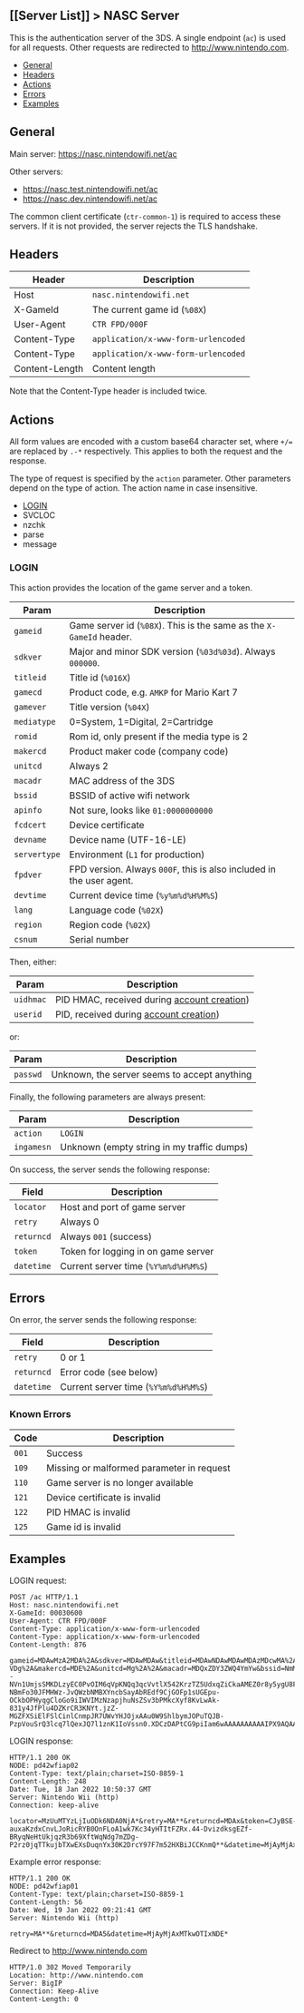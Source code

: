 [[Server List]] > NASC Server
---

This is the authentication server of the 3DS. A single endpoint (`ac`) is used for all requests. Other requests are redirected to http://www.nintendo.com.

* [General](#general)
* [Headers](#headers)
* [Actions](#actions)
* [Errors](#errors)
* [Examples](#examples)

## General

Main server: https://nasc.nintendowifi.net/ac

Other servers:
* https://nasc.test.nintendowifi.net/ac
* https://nasc.dev.nintendowifi.net/ac

The common client certificate (`ctr-common-1`) is required to access these servers. If it is not provided, the server rejects the TLS handshake.

## Headers

| Header | Description |
| --- | --- |
| Host | `nasc.nintendowifi.net` |
| X-GameId | The current game id (`%08X`) |
| User-Agent | `CTR FPD/000F` |
| Content-Type | `application/x-www-form-urlencoded` |
| Content-Type | `application/x-www-form-urlencoded` |
| Content-Length | Content length |

Note that the Content-Type header is included twice.

## Actions
All form values are encoded with a custom base64 character set, where `+/=` are replaced by `.-*` respectively. This applies to both the request and the response.

The type of request is specified by the `action` parameter. Other parameters depend on the type of action. The action name in case insensitive.

* [LOGIN](#login)
* SVCLOC
* nzchk
* parse
* message

### LOGIN
This action provides the location of the game server and a token.

| Param | Description |
| --- | --- |
| `gameid` | Game server id (`%08X`). This is the same as the `X-GameId` header. |
| `sdkver` | Major and minor SDK version (`%03d%03d`). Always `000000`. |
| `titleid` | Title id (`%016X`) |
| `gamecd` | Product code, e.g. `AMKP` for Mario Kart 7 |
| `gamever` | Title version (`%04X`) |
| `mediatype` | 0=System, 1=Digital, 2=Cartridge |
| `romid` | Rom id, only present if the media type is 2 |
| `makercd` | Product maker code (company code) |
| `unitcd` | Always 2 |
| `macadr` | MAC address of the 3DS |
| `bssid` | BSSID of active wifi network |
| `apinfo` | Not sure, looks like `01:0000000000` |
| `fcdcert` | Device certificate |
| `devname` | Device name (UTF-16-LE) |
| `servertype` | Environment (`L1` for production) |
| `fpdver` | FPD version. Always `000F`, this is also included in the user agent. |
| `devtime` | Current device time (`%y%m%d%H%M%S`) |
| `lang` | Language code (`%02X`) |
| `region` | Region code (`%02X`) |
| `csnum` | Serial number |

Then, either:

| Param | Description |
| --- | --- |
| `uidhmac` | PID HMAC, received during [account creation](https://github.com/kinnay/NintendoClients/wiki/Account-Management-Protocol#27-nintendocreateaccount)) |
| `userid` | PID, received during [account creation](https://github.com/kinnay/NintendoClients/wiki/Account-Management-Protocol#27-nintendocreateaccount)) |

or:

| Param | Description |
| --- | --- |
| `passwd` | Unknown, the server seems to accept anything |

Finally, the following parameters are always present:

| Param | Description |
| --- | --- |
| `action` | `LOGIN` |
| `ingamesn` | Unknown (empty string in my traffic dumps) |

On success, the server sends the following response:

| Field | Description |
| --- | --- |
| `locator` | Host and port of game server |
| `retry` | Always 0 |
| `returncd` | Always `001` (success) |
| `token` | Token for logging in on game server |
| `datetime` | Current server time (`%Y%m%d%H%M%S`) |

## Errors
On error, the server sends the following response:

| Field | Description |
| --- | --- |
| `retry` | 0 or 1 |
| `returncd` | Error code (see below) |
| `datetime` | Current server time (`%Y%m%d%H%M%S`) |

### Known Errors
| Code | Description |
| --- | --- |
| `001` | Success |
| `109` | Missing or malformed parameter in request |
| `110` | Game server is no longer available |
| `121` | Device certificate is invalid |
| `122` | PID HMAC is invalid |
| `125` | Game id is invalid |

## Examples
LOGIN request:

```
POST /ac HTTP/1.1
Host: nasc.nintendowifi.net
X-GameId: 00030600
User-Agent: CTR FPD/000F
Content-Type: application/x-www-form-urlencoded
Content-Type: application/x-www-form-urlencoded
Content-Length: 876

gameid=MDAwMzA2MDA%2A&sdkver=MDAwMDAw&titleid=MDAwNDAwMDAwMDAzMDcwMA%2A%2A&gamecd=QU1LUA%2A%2A&gamever=MDAwMQ%2A%2A&mediatype=Mg%2A%2A&romid=KJJ3Tnsrdw0qZH0UZQX-VDg%2A&makercd=MDE%2A&unitcd=Mg%2A%2A&macadr=MDQxZDY3ZWQ4YmYw&bssid=NmM4ODUwYzJiYTdh&apinfo=MDE6MDAwMDAwMDAwMA%2A%2A&fcdcert=eGKuWyeaY08jt6Z8T9VzJKRtVk3k212--NVn1UmjsSMKDLzyEC0PvOIM6qVpKNQq3qcVvtlX542KrzTZ5UdxqZiCkaAMEZ0r8y5ygU8F-NBmFo30JFMHWz-JvQWzbNMBXYncbSayAbREdf9CjGOFp1sUGEpu-OCkbOPHyqgCloGo9iIWVIMzNzapjhuNsZSv3bPMkcXyf8KvLwAk-831y4JfPlu4DZKrCR3KNYt.jzZ-MGZFXSiElFSlCinlCnmpJR7UWvYHJOjxAAu0W9ShlbymJOPuTQJB-PzpVouSrQ3lcq7lQexJQ7l1znK1IoVssn0.XDCzDAPtCG9piIam6wAAAAAAAAAAIPX9AQAAAAA%2A&devname=aABlAGwAbABvAHcAbwByAGwAZAA%2A&servertype=TDE%2A&fpdver=MDAwRg%2A%2A&devtime=MTgwNjIzMjEwMTQ1&lang=MDM%2A&region=MDI%2A&csnum=Q0VGMTEwNTQ2OTI%2A&uidhmac=ZThhMmE5MWU%2A&userid=MTAwMDg5NDY0&action=TE9HSU4%2A&ingamesn=
```

LOGIN response:

```
HTTP/1.1 200 OK
NODE: pd42wfiap02
Content-Type: text/plain;charset=ISO-8859-1
Content-Length: 248
Date: Tue, 18 Jan 2022 10:50:37 GMT
Server: Nintendo Wii (http)
Connection: keep-alive

locator=MzUuMTYzLjIuODk6NDA0NjA*&retry=MA**&returncd=MDAx&token=CJyBSE-auxaKzdxCnvLJoRicRYB0OnFLoA1wk7Kc34yHTItFZRx.44-DvizdksgEZf-BRyqNeHtUkjqzR3b69XftWqNdg7mZDg-P2rz0jqTTkujbTXwEXsDuqnYx30K2DrcY97F7m52HXBiJCCKnmQ**&datetime=MjAyMjAxMTgxMDUwMzc*
```

Example error response:

```
HTTP/1.1 200 OK
NODE: pd42wfiap01
Content-Type: text/plain;charset=ISO-8859-1
Content-Length: 56
Date: Wed, 19 Jan 2022 09:21:41 GMT
Server: Nintendo Wii (http)

retry=MA**&returncd=MDA5&datetime=MjAyMjAxMTkwOTIxNDE*
```

Redirect to http://www.nintendo.com

```
HTTP/1.0 302 Moved Temporarily
Location: http://www.nintendo.com
Server: BigIP
Connection: Keep-Alive
Content-Length: 0
```